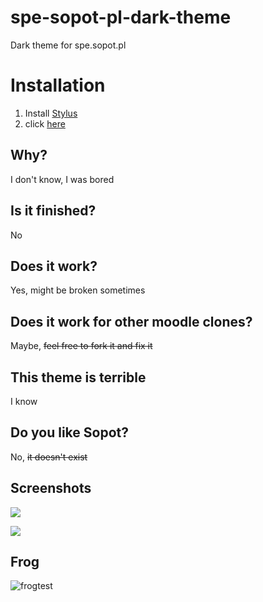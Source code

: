 # spe-sopot-pl-dark-theme

Dark theme for spe.sopot.pl

# Installation
1. Install [Stylus](https://github.com/openstyles/stylus)
2. click [here](https://github.com/05xapresses/spe-sopot-pl-dark-theme/raw/master/spe-sopot-pl-dark.user.css)

## Why?
I don't know, I was bored

## Is it finished?
No

## Does it work?
Yes, might be broken sometimes

## Does it work for other moodle clones?
Maybe, ~~feel free to fork it and fix it~~

## This theme is terrible
I know

## Do you like Sopot?
No, ~~it doesn't exist~~

## Screenshots

![](https://cdn.discordapp.com/attachments/575324124201615370/832297118860967986/chrome_IbSkAmWmuu.png)

![](https://cdn.discordapp.com/attachments/575324124201615370/832297842642649088/chrome_DheSJCDgPt.png)

## Frog
![frogtest](https://user-images.githubusercontent.com/63729559/114926986-44376800-9e31-11eb-80bb-d6e00b6b606a.png)
